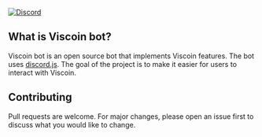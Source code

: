 [![Discord](https://img.shields.io/discord/840244262615515148?label=Viscoin&logo=discord&style=for-the-badge)](https://discord.gg/viscoin)

## What is Viscoin bot?
Viscoin bot is an open source bot that implements Viscoin features. The bot uses [discord.js](https://discord.js.org). The goal of the project is to make it easier for users to interact with Viscoin.

## Contributing
Pull requests are welcome. For major changes, please open an issue first to discuss what you would like to change.